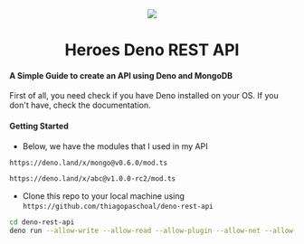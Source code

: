 <div align="center">
  <img src="https://kanto.legiaodosherois.com.br/w760-h398-gnw-cfill-q80/wp-content/uploads/2018/02/legiao_tlMINOYZUHSv8p9oLzFXn50fKPswRVg7G6AEChjxyq.png.jpeg">
  <h1>Heroes Deno REST API</h1>
</div>

#### A Simple Guide to create an API using Deno and MongoDB

First of all, you need check if you have Deno installed on your OS. If you don't have, check the documentation.

#### Getting Started

- Below, we have the modules that I used in my API

```bash
https://deno.land/x/mongo@v0.6.0/mod.ts
```

```bash
https://deno.land/x/abc@v1.0.0-rc2/mod.ts
```

- Clone this repo to your local machine using `https://github.com/thiagopaschoal/deno-rest-api`

```bash
cd deno-rest-api
deno run --allow-write --allow-read --allow-plugin --allow-net --allow-env --unstable app.ts
```

